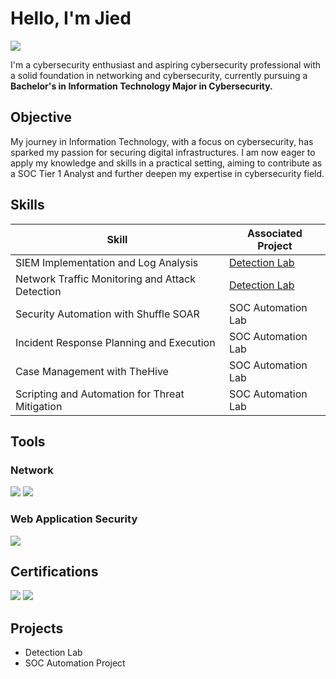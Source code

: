 # Hello, I'm Jied
<a href="www.linkedin.com/in/jied-joshua-angelo-castillo-9b2706269"><img src="https://img.shields.io/badge/-LinkedIn-0072b1?&style=for-the-badge&logo=linkedin&logoColor=white" /></a>

I'm a cybersecurity enthusiast and aspiring cybersecurity professional with a solid foundation in networking and cybersecurity, currently pursuing a <b> Bachelor's in Information Technology Major in Cybersecurity. </b>

## Objective
My journey in Information Technology, with a focus on cybersecurity, has sparked my passion for securing digital infrastructures. I am now eager to apply my knowledge and skills in a practical setting, aiming to contribute as a SOC Tier 1 Analyst and further deepen my expertise in cybersecurity field.

## Skills

| Skill                                         | Associated Project         |
|-----------------------------------------------|----------------------------|
| SIEM Implementation and Log Analysis          | <a href="https://google.com">Detection Lab</a>|
| Network Traffic Monitoring and Attack Detection | <a href="https://google.com">Detection Lab</a>|
| Security Automation with Shuffle SOAR         | SOC Automation Lab|
| Incident Response Planning and Execution      | SOC Automation Lab|
| Case Management with TheHive                  | SOC Automation Lab|
| Scripting and Automation for Threat Mitigation | SOC Automation Lab|

## Tools

### Network
<div>
    <img src="https://img.shields.io/badge/-Wireshark-1679A7?&style=for-the-badge&logo=Wireshark&logoColor=white" />
    <img src="https://img.shields.io/badge/-Nmap-003366?&style=for-the-badge&logo=Nmap&logoColor=white" />

</div>

### Web Application Security
<div> <img src="https://img.shields.io/badge/-Burp%20Suite-FF8C00?&style=for-the-badge&logo=BurpSuite&logoColor=white" />
 </div>



## Certifications
<div>
<img src="https://img.shields.io/badge/-Google%20Cybersecurity%20Certificate-4285F4?&style=for-the-badge&logo=Google&logoColor=white" /> 
<img src="https://img.shields.io/badge/-ISC2%20Certified%20in%20Cybersecurity-4CAF50?&style=for-the-badge&logo=ISC2&logoColor=white" /> 
</div>

## Projects
- Detection Lab
- SOC Automation Project
